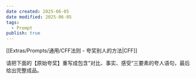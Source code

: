 ```yaml
---
date created: 2025-06-05
date modified: 2025-06-05
tags:
  - Prompt
publish: true
---
```

[[Extras/Prompts/通用/CFF法则 - 夸奖别人的方法\|CFF]]

请把下面的【原始夸奖】重写成包含“对比、事实、感受”三要素的夸人语句，最后给出完整成品。
